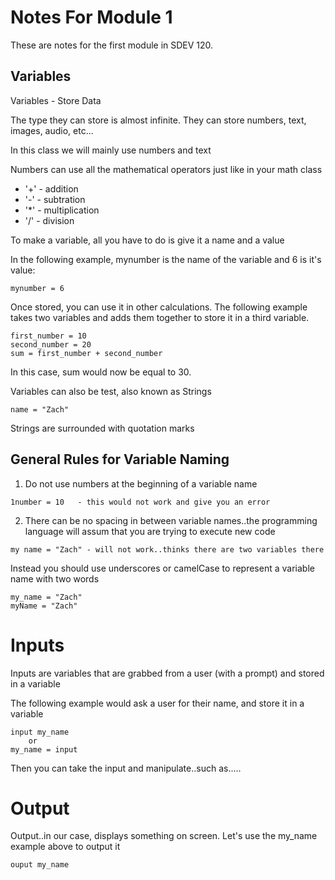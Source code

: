# Notes For Module 1
These are notes for the first module in SDEV 120.

## Variables
Variables - Store Data

The type they can store is almost infinite.  They can store numbers, text, images, audio, etc...

In this class we will mainly use numbers and text

Numbers can use all the mathematical operators just like in your math class

- '+' - addition
- '-' - subtration
- '*' - multiplication
- '/' - division

To make a variable, all you have to do is give it a name and a value

In the following example, mynumber is the name of the variable and 6 is it's value:

```
mynumber = 6
```

Once stored, you can use it in other calculations.  The following example takes two variables and adds them together to store it in a third variable.

```
first_number = 10
second_number = 20
sum = first_number + second_number
```
In this case, sum would now be equal to 30.

Variables can also be test, also known as Strings

```
name = "Zach"
```

Strings are surrounded with quotation marks

## General Rules for Variable Naming
1. Do not use numbers at the beginning of a variable name

```
1number = 10   - this would not work and give you an error
```

2. There can be no spacing in between variable names..the programming language will assum that you are trying to execute new code

```
my name = "Zach" - will not work..thinks there are two variables there
```
Instead you should use underscores or camelCase to represent a variable name with two words

```
my_name = "Zach"
myName = "Zach"
```


# Inputs
Inputs are variables that are grabbed from a user (with a prompt) and stored in a variable

The following example would ask a user for their name, and store it in a variable

```
input my_name
    or
my_name = input
```

Then you can take the input and manipulate..such as.....


# Output
Output..in our case, displays something on screen.  Let's use the my_name example above to output it

```
ouput my_name
```
